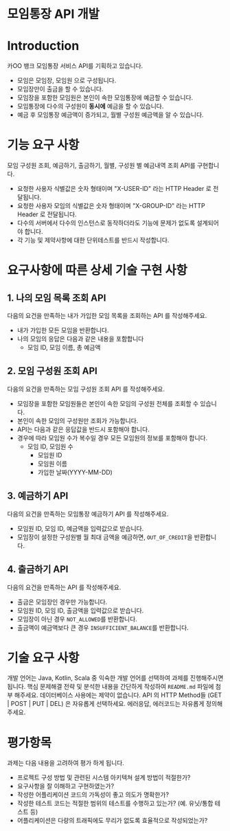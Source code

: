 # 모임통장 API 개발

# Introduction

카OO 뱅크 모임통장 서비스 API를 기획하고 있습니다.

* 모임은 모임장, 모임원 으로 구성됩니다.
* 모임장만이 출금을 할 수 있습니다.
* 모임장을 포함한 모임원은 본인이 속한 모임통장에 예금할 수 있습니다.
* 모임통장에 다수의 구성원이 **동시에** 예금을 할 수 있습니다.
* 예금 후 모임통장 예금액이 증가되고, 월별 구성원 예금액을 알 수 있습니다.

# 기능 요구 사항

모임 구성원 조회, 예금하기, 출금하기, 월별, 구성원 별 예금내역 조회 API를 구현합니다.

* 요청한 사용자 식별값은 숫자 형태이며 "X-USER-ID" 라는 HTTP Header 로 전달됩니다.
* 요청한 사용자 모임의 식별값은 숫자 형태이며 "X-GROUP-ID" 라는 HTTP Header 로 전달됩니다.
* 다수의 서버에서 다수의 인스턴스로 동작하더라도 기능에 문제가 없도록 설계되어야 합니다.
* 각 기능 및 제약사항에 대한 단위테스트를 반드시 작성합니다.

# 요구사항에 따른 상세 기술 구현 사항

## 1. 나의 모임 목록 조회 API

다음의 요건을 만족하는 내가 가입한 모임 목록을 조회하는 API 를 작성해주세요.

* 내가 가입한 모든 모임을 반환합니다.
* 나의 모임의 응답은 다음과 같은 내용을 포함합니다
  * 모임 ID, 모임 이름, 총 예금액

## 2. 모임 구성원 조회 API

다음의 요건을 만족하는 모임 구성원 조회 API 를 작성해주세요.

* 모임장을 포함한 모임원들은 본인이 속한 모임의 구성원 전체를 조회할 수 있습니다.
* 본인이 속한 모임의 구성원만 조회가 가능합니다.
* API는 다음과 같은 응답값을 반드시 포함해야 합니다.
* 경우에 따라 모임원 수가 복수일 경우 모든 모임원의 정보를 포함해야 합니다.
  * 모임 ID, 모임원 수
    * 모임원 ID
    * 모임원 이름
    * 가입한 날짜(YYYY-MM-DD)

## 3. 예금하기 API

다음의 요건을 만족하는 모임통장 예금하기 API 를 작성해주세요.

* 모임원 ID, 모임 ID, 예금액을 입력값으로 받습니다.
* 모임장이 설정한 구성원별 월 최대 금액을 예금하면, `OUT_OF_CREDIT`을 반환합니다.

## 4. 출금하기 API

다음의 요건을 만족하는  API 를 작성해주세요.

* 출금은 모임장인 경우만 가능합니다.
* 모임원 ID, 모임 ID, 출금액을 입력값으로 받습니다.
* 모임장이 아닌 경우 `NOT_ALLOWED`를 반환합니다.
* 출금액이 예금액보다 큰 경우 `INSUFFICIENT_BALANCE`를 반환합니다.

# 기술 요구 사항

개발 언어는 Java, Kotlin, Scala 중 익숙한 개발 언어를 선택하여 과제를 진행해주시면 됩니다. 핵심 문제해결 전략 및 분석한 내용을 간단하게 작성하여 `README.md` 파일에 첨부 해주세요.
데이터베이스 사용에는 제약이 없습니다. API 의 HTTP Method들 (GET | POST | PUT | DEL) 은 자유롭게 선택하세요. 에러응답, 에러코드는 자유롭게 정의해주세요.

# 평가항목

과제는 다음 내용을 고려하여 평가 하게 됩니다.

* 프로젝트 구성 방법 및 관련된 시스템 아키텍쳐 설계 방법이 적절한가?
* 요구사항을 잘 이해하고 구현하였는가?
* 작성한 어플리케이션 코드의 가독성이 좋고 의도가 명확한가?
* 작성한 테스트 코드는 적절한 범위의 테스트를 수행하고 있는가? (예. 유닛/통합 테스트 등)
* 어플리케이션은 다량의 트래픽에도 무리가 없도록 효율적으로 작성되었는가?